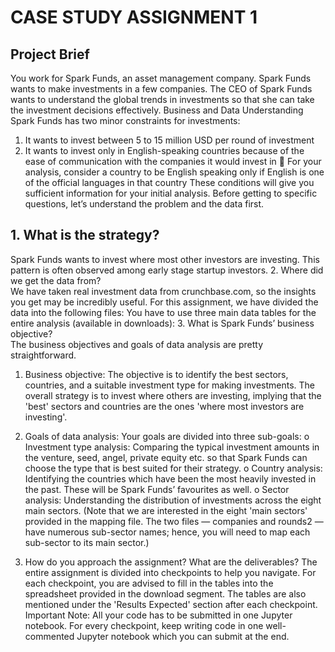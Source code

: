 # CASE STUDY ASSIGNMENT 1 
## Project Brief
You work for Spark Funds, an asset management company. Spark Funds wants to make
investments in a few companies. The CEO of Spark Funds wants to understand the global trends
in investments so that she can take the investment decisions effectively.
Business and Data Understanding
Spark Funds has two minor constraints for investments:
1. It wants to invest between 5 to 15 million USD per round of investment
2. It wants to invest only in English-speaking countries because of the ease of
communication with the companies it would invest in
 For your analysis, consider a country to be English speaking only if English is one of the
official languages in that country
These conditions will give you sufficient information for your initial analysis. Before getting to
specific questions, let’s understand the problem and the data first.
## 1. What is the strategy?  </br> 
Spark Funds wants to invest where most other investors are investing. This pattern is often
observed among early stage startup investors.
2. Where did we get the data from? </br> 
We have taken real investment data from crunchbase.com, so the insights you get may be
incredibly useful. For this assignment, we have divided the data into the following files:
You have to use three main data tables for the entire analysis (available in downloads):
3. What is Spark Funds’ business objective? </br> 
The business objectives and goals of data analysis are pretty straightforward.
1. Business objective: The objective is to identify the best sectors, countries, and a suitable
investment type for making investments. The overall strategy is to invest where others are
investing, implying that the 'best' sectors and countries are the ones 'where most
investors are investing'.
2. Goals of data analysis: Your goals are divided into three sub-goals:
o Investment type analysis: Comparing the typical investment amounts in the
venture, seed, angel, private equity etc. so that Spark Funds can choose the type
that is best suited for their strategy.
o Country analysis: Identifying the countries which have been the most heavily
invested in the past. These will be Spark Funds’ favourites as well.
o Sector analysis: Understanding the distribution of investments across the eight
main sectors. (Note that we are interested in the eight 'main sectors' provided in
the mapping file. The two files — companies and rounds2 — have numerous
sub-sector names; hence, you will need to map each sub-sector to its main sector.)

4. How do you approach the assignment? What are the deliverables?
The entire assignment is divided into checkpoints to help you navigate. For each checkpoint, you
are advised to fill in the tables into the spreadsheet provided in the download segment. The tables
are also mentioned under the 'Results Expected' section after each checkpoint.
Important Note: All your code has to be submitted in one Jupyter notebook. For every
checkpoint, keep writing code in one well-commented Jupyter notebook which you can submit at
the end.
